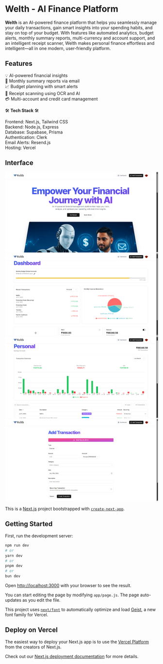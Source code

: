 
# Welth - AI Finance Platform

**Welth** is an AI-powered finance platform that helps you seamlessly manage your daily transactions, gain smart insights into your spending habits, and stay on top of your budget. With features like automated analytics, budget alerts, monthly summary reports, multi-currency and account support, and an intelligent receipt scanner, Welth makes personal finance effortless and intelligent—all in one modern, user-friendly platform.

## Features

💡 AI-powered financial insights<br>
📩 Monthly summary reports via email<br>
📈 Budget planning with smart alerts<br>
🧾 Receipt scanning using OCR and AI<br>
💳 Multi-account and credit card management<br>


🛠 **Tech Stack** 🛠<br>

Frontend: Next.js, Tailwind CSS<br>
Backend: Node.js, Express<br>
Database: Supabase, Prisma<br>
Authentication: Clerk<br>
Email Alerts: Resend.js<br>
Hosting: Vercel


## Interface

![App Screenshot](https://github.com/Sahildavkhar/Welth-AI-Finance-Platform/blob/73b77397badff84ded76c3bbd02d442b43a3d039/Screenshot%202025-07-13%20121941.png)
![App Screenshot](https://github.com/Sahildavkhar/Welth-AI-Finance-Platform/blob/8ec773480ac4c48b624927bedf87f1e2670f2e72/public/Screenshot%202025-07-13%20122058.png)
![App Screenshot](https://github.com/Sahildavkhar/Welth-AI-Finance-Platform/blob/8ec773480ac4c48b624927bedf87f1e2670f2e72/public/Screenshot%202025-07-13%20122132.png)
![App Screenshot](https://github.com/Sahildavkhar/Welth-AI-Finance-Platform/blob/8ec773480ac4c48b624927bedf87f1e2670f2e72/public/Screenshot%202025-07-13%20122155.png)


This is a [Next.js](https://nextjs.org) project bootstrapped with [`create-next-app`](https://github.com/vercel/next.js/tree/canary/packages/create-next-app).

## Getting Started

First, run the development server:

```bash
npm run dev
# or
yarn dev
# or
pnpm dev
# or
bun dev
```

Open [http://localhost:3000](http://localhost:3000) with your browser to see the result.

You can start editing the page by modifying `app/page.js`. The page auto-updates as you edit the file.

This project uses [`next/font`](https://nextjs.org/docs/app/building-your-application/optimizing/fonts) to automatically optimize and load [Geist](https://vercel.com/font), a new font family for Vercel.


## Deploy on Vercel

The easiest way to deploy your Next.js app is to use the [Vercel Platform](https://vercel.com/new?utm_medium=default-template&filter=next.js&utm_source=create-next-app&utm_campaign=create-next-app-readme) from the creators of Next.js.

Check out our [Next.js deployment documentation](https://nextjs.org/docs/app/building-your-application/deploying) for more details.
